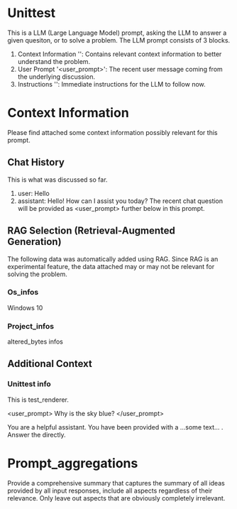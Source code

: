 
# Unittest
This is a LLM (Large Language Model) prompt, asking the LLM to answer a given quesiton, or to solve a problem. 
The LLM prompt consists of 3 blocks.
1. Context Information '<context>': Contains relevant context information to better understand the problem.
2. User Prompt '<user_prompt>': The recent user message coming from the underlying discussion.
3. Instructions '<INST>': Immediate instructions for the LLM to follow now.


<context>



# Context Information
Please find attached some context information possibly relevant for this prompt.
## Chat History
This is what was discussed so far.
1. user: Hello
2. assistant: Hello! How can I assist you today?
The recent chat question will be provided as <user_prompt> further below in this prompt.
## RAG Selection (Retrieval-Augmented Generation)
The following data was automatically added using RAG. Since RAG is an experimental feature,
the data attached may or may not be relevant for solving the problem.
### Os_infos
Windows 10
### Project_infos
altered_bytes infos
## Additional Context
### Unittest info
This is test_renderer.
</context>

<user_prompt>
Why is the sky blue?
</user_prompt>

<INST>
You are a helpful assistant.
You have been provided with a <user_prompt> ...some text... </user_prompt>.  Answer the <user_prompt> directly. 


# Prompt_aggregations
Provide a comprehensive summary that captures the summary of all ideas provided by all input responses, include all aspects regardless of their relevance.
 Only leave out aspects that are obviously completely irrelevant.

</INST>

